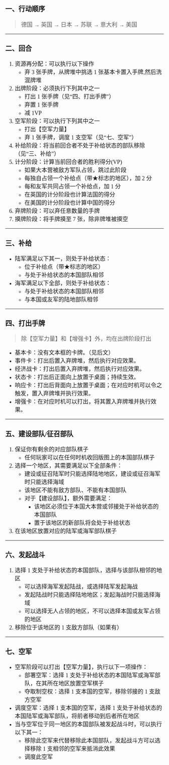 <font face="更纱黑体 SC" size=4>

### 一、行动顺序
> 德国 → 英国 → 日本 → 苏联 → 意大利 → 美国
****
### 二、回合
1. 资源再分配：可以执行以下操作
    * 弃 3 张手牌，从牌堆中挑选 1 张基本卡置入手牌,然后洗混牌堆
2. 出牌阶段：必须执行下列其中之一
    * 打出 1 张手牌（见“四、打出手牌”）
    * 弃置 1 张手牌
    * 减 1VP
3. 空军阶段：可以执行下列其中之一
    * 打出【空军力量】
    * 弃 1 张手牌，调度 1 支空军（见“七、空军”）
4. 补给阶段：将当前回合者不处于补给状态的部队移除（见“三、补给”）
5. 计分阶段：计算当前回合者的胜利得分(VP)
    * 如果大本营被敌方军队占领，跳过此阶段
    * 每独自占领一个补给点（带★标志的地区），加 2 分
    * 每和友军共同占领一个补给点，加 1 分
    * 在英国的计分阶段也计算法国的得分
    * 在美国的计分阶段也计算中国的得分
6. 弃牌阶段：可以弃任意数量的手牌
7. 摸牌阶段：将手牌摸至 7 张，除非牌堆被摸空
****
### 三、补给
* 陆军满足以下其一，则处于补给状态：
    * 位于补给点（带★标志的地区）
    * 与处于补给状态的本国部队相邻
* 海军满足以下全部，则处于补给状态：
    * 与处于补给状态的本国部队相邻
    * 与本国或友军的陆地部队相邻
****
### 四、打出手牌
> 除【空军力量】和【增强卡】外，均在出牌阶段打出
* 基本卡：没有文本框的卡牌。（见后文）
* 事件卡：打出后置入弃牌堆，然后执行对应效果。
* 经济战卡：打出后置入弃牌堆，然后执行对应效果。
* 状态卡：打出后正面向上放置于桌面；持续生效。
* 响应卡：打出后背面向上放置于桌面；在对应时机可以令之触发，置入弃牌堆并执行效果。
* 增强卡：在对应时机可以打出，将其置入弃牌堆并执行效果。

****
### 五、建设部队/征召部队
1. 保证你有剩余的对应部队棋子
    * 任何玩家可以在任何时机收回版图上的本国部队棋子
2. 选择一个地区，其需要满足以下全部条件：
    * 建设或征召陆军时只能选择陆地地区，建设或征召海军时只能选择海域
    * 该地区不能有敌方部队、不能有本国部队
    * 对于【建设部队】，额外需要满足：
        * 该地区必须位于本国大本营或邻接处于补给状态的本国部队
        * 置于该地区的新部队将会处于补给状态
3. 在该地区放置对应的陆军或海军部队棋子

****
### 六、发起战斗
1. 选择 1 支处于补给状态的本国部队，选择与该部队相邻的地区
    * 可以选择海军发起陆战，或选择陆军发起海战
    * 发起陆战时只能选择陆地地区；发起海战时只能选择海域
    * 可以选择无人占领的地区，不可以选择本国或友军占领的地区
2. 移除位于该地区的 1 支敌方部队（如果有）

****
### 七、空军
* 空军阶段可以打出【空军力量】，执行以下一项操作：
    * 部署空军：选择 1 支处于补给状态的本国陆军或海军部队，在其所在地区放置空军棋子
    * 夺取制空权：选择 1 支本国的空军，移除邻接的 1 支敌方空军
* 调度空军：选择 1 支本国的空军，选择 1 支处于补给状态的本国陆军或海军部队，将前者移动到后者所在地区
* 当与空军位于同一地区的本国部队被发起战斗时，可以执行以下其一：
    * 移除此空军来代替移除此本国部队，发起战斗方可以选择移除 1 支相邻的空军来抵消此效果
    * 调度此空军
</font>